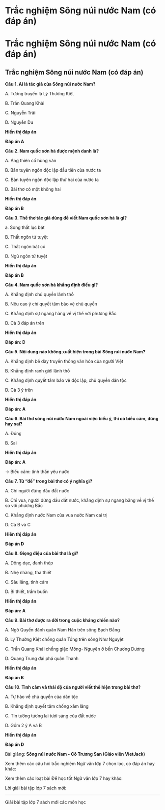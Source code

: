 # Trắc nghiệm Sông núi nước Nam (có đáp án)

# Trắc nghiệm Sông núi nước Nam (có đáp án)

## Trắc nghiệm Sông núi nước Nam (có đáp án)

**Câu 1. Ai là tác giả của Sông núi nước Nam?**

A. Tương truyền là Lý Thường Kiệt

B. Trần Quang Khải

C. Nguyễn Trãi

D. Nguyễn Du

**Hiển thị đáp án**

**Đáp án A**

**Câu 2. Nam quốc sơn hà được mệnh danh là?**

A. Áng thiên cổ hùng văn

B. Bản tuyên ngôn độc lập đầu tiên của nước ta

C. Bản tuyên ngôn độc lập thứ hai của nước ta

D. Bài thơ có một không hai

**Hiển thị đáp án**

**Đáp án B**

**Câu 3. Thể thơ tác giả dùng để viết Nam quốc sơn hà là gì?**

a. Song thất lục bát

B. Thất ngôn tứ tuyệt

C. Thất ngôn bát cú

D. Ngũ ngôn tứ tuyệt

**Hiển thị đáp án**

**Đáp án B**

**Câu 4. Nam quốc sơn hà khẳng định điều gì?**

A. Khẳng định chủ quyền lãnh thổ

B. Nêu cao ý chí quyết tâm bảo vệ chủ quyền

C. Khẳng định sự ngang hàng về vị thế với phương Bắc

D. Cả 3 đáp án trên

**Hiển thị đáp án**

**Đáp án: D**

**Câu 5. Nội dung nào không xuất hiện trong bài Sông núi nước Nam?**

A. Khẳng định bề dày truyền thống văn hóa của người Việt

B. Khẳng định ranh giới lãnh thổ

C. Khẳng định quyết tâm bảo vệ độc lập, chủ quyền dân tộc

D. Cả 3 ý trên

**Hiển thị đáp án**

**Đáp án: A**

**Câu 6. Bài thơ sông núi nước Nam ngoài việc biểu ý, thì có biểu cảm, đúng hay sai?**

A. Đúng

B. Sai

**Hiển thị đáp án**

**Đáp án: A**

→ Biểu cảm: tinh thần yêu nước

**Câu 7. Từ “đế” trong bài thơ có ý nghĩa gì?**

A. Chỉ người đứng đầu đất nước

B. Chỉ vua, người đứng đầu đất nước, khẳng định sự ngang bằng về vị thế so với phương Bắc

C. Khẳng định nước Nam của vua nước Nam cai trị

D. Cả B và C

**Hiển thị đáp án**

**Đáp án D**

**Câu 8. Giọng điệu của bài thơ là gì?**

A. Dõng dạc, đanh thép

B. Nhẹ nhàng, tha thiết

C. Sâu lắng, tình cảm

D. Bi thiết, trầm buồn

**Hiển thị đáp án**

**Đáp án: A**

**Câu 9. Bài thơ được ra đời trong cuộc kháng chiến nào?**

A. Ngô Quyền đánh quân Nam Hán trên sông Bạch Đằng

B. Lý Thường Kiệt chống quân Tống trên sông Như Nguyệt

C. Trần Quang Khải chống giặc Mông- Nguyên ở bến Chương Dương

D. Quang Trung đại phá quân Thanh

**Hiển thị đáp án**

**Đáp án B**

**Câu 10. Tình cảm và thái độ của người viết thể hiện trong bài thơ?**

A. Tự hào về chủ quyền của dân tộc

B. Khẳng định quyết tâm chống xâm lăng

C. Tin tưởng tương lai tươi sáng của đất nước

D. Gồm 2 ý A và B

**Hiển thị đáp án**

**Đáp án D**

Bài giảng: **Sông núi nước Nam - Cô Trương San (Giáo viên VietJack)**

Xem thêm các câu hỏi trắc nghiệm Ngữ văn lớp 7 chọn lọc, có đáp án hay khác:

Xem thêm các loạt bài Để học tốt Ngữ văn lớp 7 hay khác:

Lời giải bài tập lớp 7 sách mới:

* * *

Giải bài tập lớp 7 sách mới các môn học

